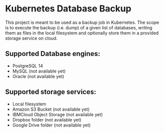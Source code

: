 # Kubernetes Database Backup

This project is meant to be used as a backup job in Kubernetes. The scope is to execute the backup (i.e. dump) of a given list of databases, writing them as files in the local filesystem and optionally store them in a provided storage service on cloud.

## Supported Database engines:
- PostgreSQL 14
- MySQL (not available yet)
- Oracle (not available yet)

## Supported storage services:
- Local filesystem
- Amazon S3 Bucket (not available yet)
- IBMCloud Object Storage (not available yet)
- Dropbox folder (not available yet)
- Google Drive folder (not available yet)